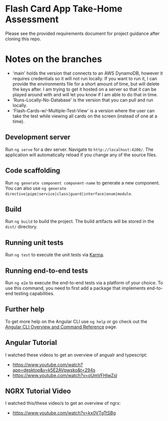 # Flash Card App Take-Home Assessment 

Please see the provided requirements document for project guidance after cloning this repo.

# Notes on the branches
- 'main' holds the version that connects to an AWS DynamoDB, however it requires credentials so it will not run locally. If you want to run it, I can provide the environments file for a short amount of time, but will delete the keys after. I am trying to get it hosted on a server so that it can be played around with and will let you know if I am able to do that in time. 
- 'Runs-Locally-No-Database' is the version that you can pull and run locally. 
- 'Flash-Cards-w/-Multiple-Test-View' is a version where the user can take the test while viewing all cards on the screen (instead of one at a time).




## Development server

Run `ng serve` for a dev server. Navigate to `http://localhost:4200/`. The application will automatically reload if you change any of the source files.

## Code scaffolding

Run `ng generate component component-name` to generate a new component. You can also use `ng generate directive|pipe|service|class|guard|interface|enum|module`.

## Build

Run `ng build` to build the project. The build artifacts will be stored in the `dist/` directory.

## Running unit tests

Run `ng test` to execute the unit tests via [Karma](https://karma-runner.github.io).

## Running end-to-end tests

Run `ng e2e` to execute the end-to-end tests via a platform of your choice. To use this command, you need to first add a package that implements end-to-end testing capabilities.

## Further help

To get more help on the Angular CLI use `ng help` or go check out the [Angular CLI Overview and Command Reference](https://angular.dev/tools/cli) page.


## Angular Tutorial

I watched these videos to get an overview of angualr and typescript:
  - https://www.youtube.com/watch?app=desktop&v=k5E2AVpwsko&t=294s
  - https://www.youtube.com/watch?v=oUmVFHlwZsI

## NGRX Tutorial Video
I watched this/these video/s to get an overview of ngrx:
  - https://www.youtube.com/watch?v=kx0VTgTtSBg
